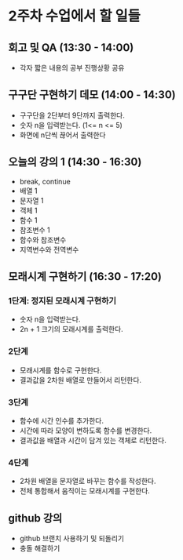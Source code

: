 # 2주차 수업에서 할 일들

## 회고 및 QA (13:30 - 14:00)

- 각자 짧은 내용의 공부 진행상황 공유

## 구구단 구현하기 데모 (14:00 - 14:30)

- 구구단을 2단부터 9단까지 출력한다.
- 숫자 n을 입력받는다. (1<= n <= 5)
- 화면에 n단씩 끊어서 출력한다

## 오늘의 강의 1 (14:30 - 16:30)

- break, continue
- 배열 1
- 문자열 1
- 객체 1
- 함수 1
- 참조변수 1
- 함수와 참조변수
- 지역변수와 전역변수

## 모래시계 구현하기 (16:30 - 17:20)

### 1단계: 정지된 모래시계 구현하기

- 숫자 n을 입력받는다.
- 2n + 1 크기의 모래시계를 출력한다.

### 2단계

- 모래시계를 함수로 구현한다.
- 결과값을 2차원 배열로 만들어서 리턴한다.

### 3단계

- 함수에 시간 인수를 추가한다.
- 시간에 따라 모양이 변하도록 함수를 변경한다.
- 결과값을 배열과 시간이 담겨 있는 객체로 리턴한다.

### 4단계

- 2차원 배열을 문자열로 바꾸는 함수를 작성한다.
- 전체 통합해서 움직이는 모래시계를 구현한다.

## github 강의

- github 브랜치 사용하기 및 되돌리기
- 충돌 해결하기